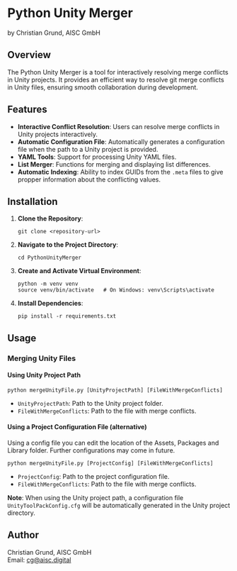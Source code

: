 Python Unity Merger
======================

by Christian Grund, AISC GmbH

Overview
--------

The Python Unity Merger is a tool for interactively resolving merge conflicts in Unity projects. It provides an efficient way to resolve git merge conflicts in Unity files, ensuring smooth collaboration during development.

Features
--------

*   **Interactive Conflict Resolution**: Users can resolve merge conflicts in Unity projects interactively.
*   **Automatic Configuration File**: Automatically generates a configuration file when the path to a Unity project is provided.
*   **YAML Tools**: Support for processing Unity YAML files.
*   **List Merger**: Functions for merging and displaying list differences.
*   **Automatic Indexing**: Ability to index GUIDs from the `.meta` files to give propper information about the conflicting values.

Installation
------------

1.  **Clone the Repository**:
    
        git clone <repository-url>
    
2.  **Navigate to the Project Directory**:
    
        cd PythonUnityMerger
    
3.  **Create and Activate Virtual Environment**:
    
        python -m venv venv
        source venv/bin/activate   # On Windows: venv\Scripts\activate
    
4.  **Install Dependencies**:
    
        pip install -r requirements.txt
    

Usage
-----

### Merging Unity Files

#### Using Unity Project Path

    python mergeUnityFile.py [UnityProjectPath] [FileWithMergeConflicts]

*   `UnityProjectPath`: Path to the Unity project folder.
*   `FileWithMergeConflicts`: Path to the file with merge conflicts.

#### Using a Project Configuration File (alternative)
Using a config file you can edit the location of the Assets, Packages and Library folder. Further configurations may come in future.

    python mergeUnityFile.py [ProjectConfig] [FileWithMergeConflicts]

*   `ProjectConfig`: Path to the project configuration file.
*   `FileWithMergeConflicts`: Path to the file with merge conflicts.


**Note**: When using the Unity project path, a configuration file `UnityToolPackConfig.cfg` will be automatically generated in the Unity project directory.


Author
------

Christian Grund, AISC GmbH  
Email: [cg@aisc.digital](mailto:cg@aisc.digital)
